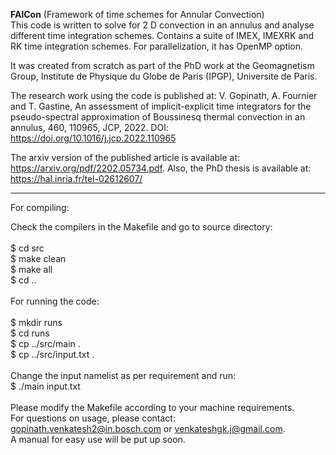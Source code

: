 **FAlCon** (Framework of time schemes for Annular Convection) <br />
This code is written to solve for 2 D convection in an annulus and analyse different time integration schemes.
Contains a suite of IMEX, IMEXRK and RK time integration schemes.
For parallelization, it has OpenMP option. 

It was created from scratch as part of the PhD work at the Geomagnetism Group, Institute de Physique du Globe de Paris (IPGP), Universite de Paris.

The research work using the code is published at: 
V. Gopinath, A. Fournier and T. Gastine, An assessment of implicit-explicit time integrators for the pseudo-spectral approximation of Boussinesq 
thermal convection in an annulus, 460, 110965, JCP, 2022. DOI: https://doi.org/10.1016/j.jcp.2022.110965 

The arxiv version of the published article is available at: https://arxiv.org/pdf/2202.05734.pdf.
Also, the PhD thesis is available at: https://hal.inria.fr/tel-02612607/ 

---------------------------------------
For compiling: <br />

Check the compilers in the Makefile and
go to source directory: <br />
<br />
$ cd src <br />
$ make clean <br />
$ make all <br />
$ cd .. <br />
<br />
For running the code: <br />
<br />
$ mkdir runs <br />
$ cd runs <br />
$ cp ../src/main . <br />
$ cp ../src/input.txt . <br />
<br />
Change the input namelist as per requirement and run: <br />
$ ./main input.txt <br />
<br />
Please modify the Makefile according to your machine requirements. <br />
For questions on usage, please contact: gopinath.venkatesh2@in.bosch.com or venkateshgk.j@gmail.com. <br />
A manual for easy use will be put up soon.
